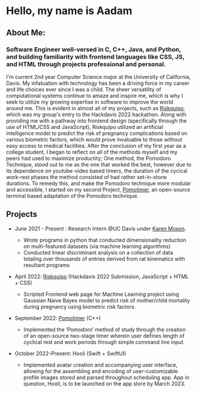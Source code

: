 # Hello, my name is Aadam

## About Me:
### Software Engineer well-versed in C, C++, Java, and Python, and building familiarity with frontend languages like CSS, JS, and HTML through projects professional and personal.


I'm current 2nd year Computer Science major at the University of California, Davis. My infatuation with technology has been a driving force in my career and life choices ever since I was a child. The sheer versatility of computational systems continue to amaze and inspire me, which is why I seek to utilize my growing expertise in software to improve the world around me. This is evident in almost all of my projects, such as [Riskquipo](https://github.com/mirzaaadam/Riskquipo-HackDavis2022), which was my group's entry to the Hackdavis 2022 hackathon. Along with providing me with a pathway into frontend design (specifically through the use of HTML/CSS and JavaScript), Riskquipo utilized an artificial intelligence model to predict the risk of pregnancy complications based on various biometric factors, which would prove invaluable to those without easy access to medical facilities. After the conclusion of my first year as a college student, I began to reflect on all of the methods myself and my peers had used to maximize productity; One method, the Pomodoro Technique, stood out to me as the one that worked the best, however due to its dependence on youtube-video based timers, the duration of the cycical work-rest phases the method consisted of had rather set-in-stone durations. To remedy this, and make the Pomodoro technique more modular and accessible, I started on my second Project, [Pomotimer](https://github.com/mirzaaadam/Pomotimer), an open-source terminal based adaptation of the Pomodoro technique.

## Projects 
- June 2021 - Present : Research Intern @UC Davis under [Karen Moxon](https://bme.ucdavis.edu/people/karen-moxon).  
  - Wrote programs in python that conducted dimensionality reduction on multi-featured datasets (via machine learning algorithms) 
  - Conducted linear discriminant analysis on a collection of data totaling over thousands of entries derived from rat kinematics with resultant programs 

- April 2022: [Riskquipo](https://github.com/mirzaaadam/Riskquipo-HackDavis2022-) (Hackdavis 2022 Submission, JavaScript + HTML + CSS)
  - Scripted Frontend web page for Machine Learning project using Gaussian Naive Bayes model to predict risk of mother/child mortality during pregnancy using biometric risk factors. 

- September 2022: [Pomotimer](https://github.com/mirzaaadam/Pomotimer) (C++)
  - Implemented the ‘Pomodoro’ method of study through the creation of an open-source two-stage timer wherein user defines length of cyclical rest and work periods through simple command line input.      


- October 2022-Present: Hooli (Swift + SwiftUI)
  - Implemented avatar creation and accompanying user interface, allowing for the assembling and encoding of user-customizable profile images stored and parsed throughout scheduling app. App in question, Hooli, is to be launched on the app store by March 2023.  
        
         


<!---
mirzaaadam/mirzaaadam is a ✨ special ✨ repository because its `README.md` (this file) appears on your GitHub profile.
You can click the Preview link to take a look at your changes.
--->
